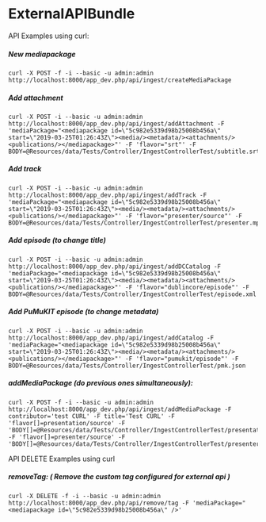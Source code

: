 ExternalAPIBundle
=================

API Examples using curl:

##### New mediapackage
```
curl -X POST -f -i --basic -u admin:admin http://localhost:8000/app_dev.php/api/ingest/createMediaPackage
```

##### Add attachment
```
curl -X POST -i --basic -u admin:admin http://localhost:8000/app_dev.php/api/ingest/addAttachment -F 'mediaPackage="<mediapackage id=\"5c982e5339d98b25008b456a\" start=\"2019-03-25T01:26:43Z\"><media/><metadata/><attachments/><publications/></mediapackage>"' -F 'flavor="srt"' -F BODY=@Resources/data/Tests/Controller/IngestControllerTest/subtitle.srt
```

##### Add track
```
curl -X POST -i --basic -u admin:admin http://localhost:8000/app_dev.php/api/ingest/addTrack -F 'mediaPackage="<mediapackage id=\"5c982e5339d98b25008b456a\" start=\"2019-03-25T01:26:43Z\"><media/><metadata/><attachments/><publications/></mediapackage>"' -F 'flavor="presenter/source"' -F BODY=@Resources/data/Tests/Controller/IngestControllerTest/presenter.mp4
```

##### Add episode (to change title)
```
curl -X POST -i --basic -u admin:admin http://localhost:8000/app_dev.php/api/ingest/addDCCatalog -F 'mediaPackage="<mediapackage id=\"5c982e5339d98b25008b456a\" start=\"2019-03-25T01:26:43Z\"><media/><metadata/><attachments/><publications/></mediapackage>"' -F 'flavor="dublincore/episode"' -F BODY=@Resources/data/Tests/Controller/IngestControllerTest/episode.xml
```

##### Add PuMuKIT episode (to change metadata)
```
curl -X POST -i --basic -u admin:admin http://localhost:8000/app_dev.php/api/ingest/addCatalog -F 'mediaPackage="<mediapackage id=\"5c982e5339d98b25008b456a\" start=\"2019-03-25T01:26:43Z\"><media/><metadata/><attachments/><publications/></mediapackage>"' -F 'flavor="pumukit/episode"' -F BODY=@Resources/data/Tests/Controller/IngestControllerTest/pmk.json
```

##### addMediaPackage (do previous ones simultaneously):
```
curl -X POST -f -i --basic -u admin:admin http://localhost:8000/app_dev.php/api/ingest/addMediaPackage -F contributor='test CURL' -F title='Test CURL' -F 'flavor[]=presentation/source' -F 'BODY[]=@Resources/data/Tests/Controller/IngestControllerTest/presentation.mp4' -F 'flavor[]=presenter/source' -F 'BODY[]=@Resources/data/Tests/Controller/IngestControllerTest/presenter.mp4'
```

API DELETE Examples using curl
##### removeTag: ( Remove the custom tag configured for external api )
```
curl -X DELETE -f -i --basic -u admin:admin http://localhost:8000/app_dev.php/api/remove/tag -F 'mediaPackage="<mediapackage id=\"5c982e5339d98b25008b456a\" />'
```
